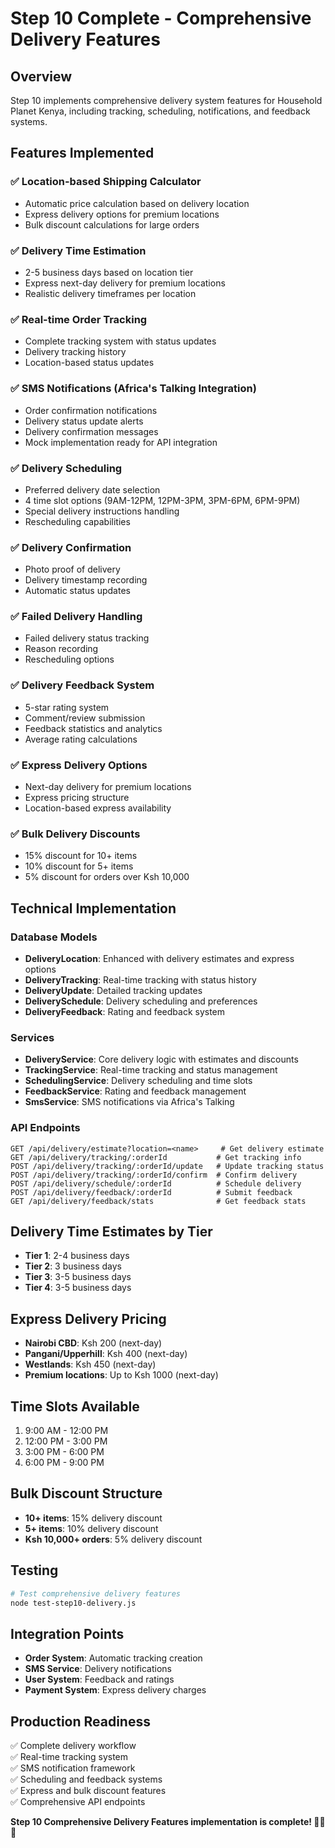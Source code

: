 # Step 10 Complete - Comprehensive Delivery Features

## Overview
Step 10 implements comprehensive delivery system features for Household Planet Kenya, including tracking, scheduling, notifications, and feedback systems.

## Features Implemented

### ✅ Location-based Shipping Calculator
- Automatic price calculation based on delivery location
- Express delivery options for premium locations
- Bulk discount calculations for large orders

### ✅ Delivery Time Estimation
- 2-5 business days based on location tier
- Express next-day delivery for premium locations
- Realistic delivery timeframes per location

### ✅ Real-time Order Tracking
- Complete tracking system with status updates
- Delivery tracking history
- Location-based status updates

### ✅ SMS Notifications (Africa's Talking Integration)
- Order confirmation notifications
- Delivery status update alerts
- Delivery confirmation messages
- Mock implementation ready for API integration

### ✅ Delivery Scheduling
- Preferred delivery date selection
- 4 time slot options (9AM-12PM, 12PM-3PM, 3PM-6PM, 6PM-9PM)
- Special delivery instructions handling
- Rescheduling capabilities

### ✅ Delivery Confirmation
- Photo proof of delivery
- Delivery timestamp recording
- Automatic status updates

### ✅ Failed Delivery Handling
- Failed delivery status tracking
- Reason recording
- Rescheduling options

### ✅ Delivery Feedback System
- 5-star rating system
- Comment/review submission
- Feedback statistics and analytics
- Average rating calculations

### ✅ Express Delivery Options
- Next-day delivery for premium locations
- Express pricing structure
- Location-based express availability

### ✅ Bulk Delivery Discounts
- 15% discount for 10+ items
- 10% discount for 5+ items
- 5% discount for orders over Ksh 10,000

## Technical Implementation

### Database Models
- **DeliveryLocation**: Enhanced with delivery estimates and express options
- **DeliveryTracking**: Real-time tracking with status history
- **DeliveryUpdate**: Detailed tracking updates
- **DeliverySchedule**: Delivery scheduling and preferences
- **DeliveryFeedback**: Rating and feedback system

### Services
- **DeliveryService**: Core delivery logic with estimates and discounts
- **TrackingService**: Real-time tracking and status management
- **SchedulingService**: Delivery scheduling and time slots
- **FeedbackService**: Rating and feedback management
- **SmsService**: SMS notifications via Africa's Talking

### API Endpoints
```
GET /api/delivery/estimate?location=<name>     # Get delivery estimate
GET /api/delivery/tracking/:orderId           # Get tracking info
POST /api/delivery/tracking/:orderId/update   # Update tracking status
POST /api/delivery/tracking/:orderId/confirm  # Confirm delivery
POST /api/delivery/schedule/:orderId          # Schedule delivery
POST /api/delivery/feedback/:orderId          # Submit feedback
GET /api/delivery/feedback/stats              # Get feedback stats
```

## Delivery Time Estimates by Tier
- **Tier 1**: 2-4 business days
- **Tier 2**: 3 business days  
- **Tier 3**: 3-5 business days
- **Tier 4**: 3-5 business days

## Express Delivery Pricing
- **Nairobi CBD**: Ksh 200 (next-day)
- **Pangani/Upperhill**: Ksh 400 (next-day)
- **Westlands**: Ksh 450 (next-day)
- **Premium locations**: Up to Ksh 1000 (next-day)

## Time Slots Available
1. 9:00 AM - 12:00 PM
2. 12:00 PM - 3:00 PM
3. 3:00 PM - 6:00 PM
4. 6:00 PM - 9:00 PM

## Bulk Discount Structure
- **10+ items**: 15% delivery discount
- **5+ items**: 10% delivery discount
- **Ksh 10,000+ orders**: 5% delivery discount

## Testing
```bash
# Test comprehensive delivery features
node test-step10-delivery.js
```

## Integration Points
- **Order System**: Automatic tracking creation
- **SMS Service**: Delivery notifications
- **User System**: Feedback and ratings
- **Payment System**: Express delivery charges

## Production Readiness
✅ Complete delivery workflow  
✅ Real-time tracking system  
✅ SMS notification framework  
✅ Scheduling and feedback systems  
✅ Express and bulk discount features  
✅ Comprehensive API endpoints  

**Step 10 Comprehensive Delivery Features implementation is complete! 🚚📱✅**
